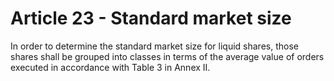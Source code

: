 # Article 23 - Standard market size


In order to determine the standard market size for liquid shares, those shares shall be grouped into classes in terms of the average value of orders executed in accordance with Table 3 in Annex II.
